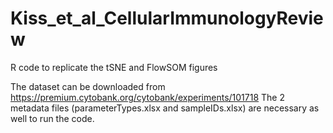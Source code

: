 # Kiss_et_al_CellularImmunologyReview
R code to replicate the tSNE and FlowSOM figures

The dataset can be downloaded from https://premium.cytobank.org/cytobank/experiments/101718
The 2 metadata files (parameterTypes.xlsx and sampleIDs.xlsx) are necessary as well to run the code.
